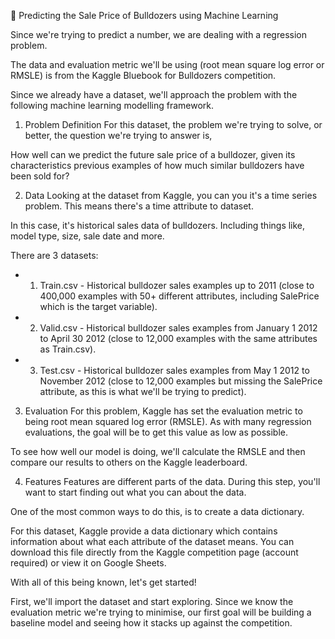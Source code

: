 🚜 Predicting the Sale Price of Bulldozers using Machine Learning

Since we're trying to predict a number, we are dealing with a regression problem.

The data and evaluation metric we'll be using (root mean square log error or RMSLE) is from the Kaggle Bluebook for Bulldozers competition.

Since we already have a dataset, we'll approach the problem with the following machine learning modelling framework.

1. Problem Definition
For this dataset, the problem we're trying to solve, or better, the question we're trying to answer is,

How well can we predict the future sale price of a bulldozer, given its characteristics previous examples of how much similar bulldozers have been sold for?

2. Data
Looking at the dataset from Kaggle, you can you it's a time series problem. This means there's a time attribute to dataset.

In this case, it's historical sales data of bulldozers. Including things like, model type, size, sale date and more.

There are 3 datasets:

  * 1. Train.csv - Historical bulldozer sales examples up to 2011 (close to 400,000 examples with 50+ different attributes, including SalePrice which is the target variable).
  * 2. Valid.csv - Historical bulldozer sales examples from January 1 2012 to April 30 2012   (close to 12,000 examples with the same attributes as Train.csv).
  * 3. Test.csv - Historical bulldozer sales examples from May 1 2012 to November 2012 (close to   12,000 examples but missing the SalePrice attribute, as this is what we'll be trying to     predict).

3. Evaluation
For this problem, Kaggle has set the evaluation metric to being root mean squared log error (RMSLE). As with many regression evaluations, the goal will be to get this value as low as possible.

To see how well our model is doing, we'll calculate the RMSLE and then compare our results to others on the Kaggle leaderboard.

4. Features
Features are different parts of the data. During this step, you'll want to start finding out what you can about the data.

One of the most common ways to do this, is to create a data dictionary.

For this dataset, Kaggle provide a data dictionary which contains information about what each attribute of the dataset means. You can download this file directly from the Kaggle competition page (account required) or view it on Google Sheets.

With all of this being known, let's get started!

First, we'll import the dataset and start exploring. Since we know the evaluation metric we're trying to minimise, our first goal will be building a baseline model and seeing how it stacks up against the competition.
